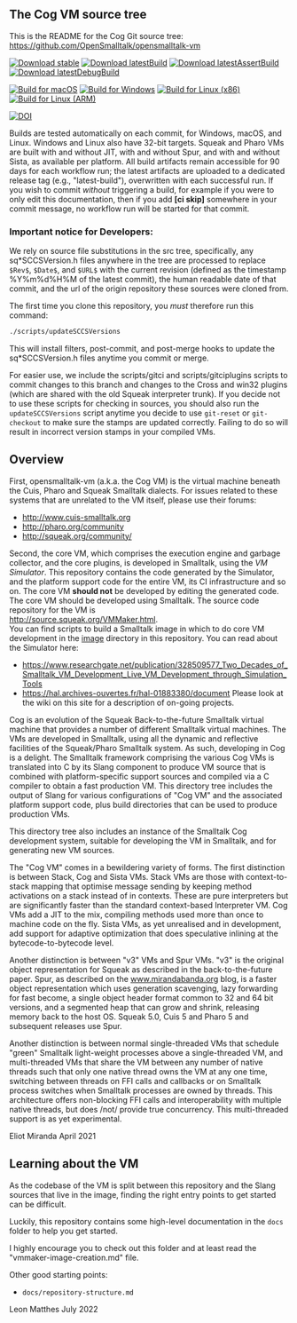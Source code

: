 The Cog VM source tree
---------------------
This is the README for the Cog Git source tree:
	https://github.com/OpenSmalltalk/opensmalltalk-vm

[![Download stable](https://img.shields.io/badge/download-stable-green.svg)](https://github.com/OpenSmalltalk/opensmalltalk-vm/releases/latest)
[![Download latestBuild](https://img.shields.io/badge/download-latest%20build-blue.svg)](https://github.com/OpenSmalltalk/opensmalltalk-vm/releases/tag/latest-build)
[![Download latestAssertBuild](https://img.shields.io/badge/download-latest%20assert%20build-lightgrey.svg)](https://github.com/OpenSmalltalk/opensmalltalk-vm/releases/tag/latest-assert-build)
[![Download latestDebugBuild](https://img.shields.io/badge/download-latest%20debug%20build-lightgrey.svg)](https://github.com/OpenSmalltalk/opensmalltalk-vm/releases/tag/latest-debug-build)

[![Build for macOS](https://github.com/OpenSmalltalk/opensmalltalk-vm/actions/workflows/macos.yml/badge.svg)](https://github.com/OpenSmalltalk/opensmalltalk-vm/actions/workflows/macos.yml)
[![Build for Windows](https://github.com/OpenSmalltalk/opensmalltalk-vm/actions/workflows/win.yml/badge.svg)](https://github.com/OpenSmalltalk/opensmalltalk-vm/actions/workflows/win.yml)
[![Build for Linux (x86)](https://github.com/OpenSmalltalk/opensmalltalk-vm/actions/workflows/linux.yml/badge.svg)](https://github.com/OpenSmalltalk/opensmalltalk-vm/actions/workflows/linux.yml)
[![Build for Linux (ARM)](https://github.com/OpenSmalltalk/opensmalltalk-vm/actions/workflows/linux-arm.yml/badge.svg)](https://github.com/OpenSmalltalk/opensmalltalk-vm/actions/workflows/linux-arm.yml)

[![DOI](https://zenodo.org/badge/59481716.svg)](https://zenodo.org/badge/latestdoi/59481716)


Builds are tested automatically on each commit, for Windows, macOS, and Linux.
Windows and Linux also have 32-bit targets. Squeak and Pharo VMs are built with 
and without JIT, with and without Spur, and with and without Sista, as available
per platform. All build artifacts remain accessible for 90 days for each
workflow run; the latest artifacts are uploaded to a dedicated release tag
(e.g., "latest-build"), overwritten with each successful run. If you wish to
commit *without* triggering a build, for example if you were to only edit this 
documentation, then if you add **[ci skip]** somewhere in your commit message, 
no workflow run will be started for that commit.

### Important notice for Developers:
We rely on source file substitutions in the src tree, specifically,
any sq*SCCSVersion.h files anywhere in the tree are processed to replace
`$Rev$`, `$Date$`, and `$URL$` with the current revision (defined as the
timestamp %Y%m%d%H%M of the latest commit), the human readable date of that
commit, and the url of the origin repository these sources were cloned from.

The first time you clone this repository, you *must* therefore run this command:
```bash
./scripts/updateSCCSVersions
```
This will install filters, post-commit, and post-merge hooks to update the
sq*SCCSVersion.h files anytime you commit or merge.

For easier use, we include the scripts/gitci and scripts/gitciplugins scripts to
commit changes to this branch and changes to the Cross and win32 plugins (which
are shared with the old Squeak interpreter trunk). If you decide not to use
these scripts for checking in sources, you should also run the
`updateSCCSVersions` script anytime you decide to use `git-reset` or
`git-checkout` to make sure the stamps are updated correctly. Failing to do so
will result in incorrect version stamps in your compiled VMs.

Overview
--------
First, opensmalltalk-vm (a.k.a. the Cog VM) is the virtual machine beneath the
Cuis, Pharo and Squeak Smalltalk dialects.  For issues related to these systems
that are unrelated to the VM itself, please use their forums:
* http://www.cuis-smalltalk.org
* http://pharo.org/community
* http://squeak.org/community/

Second, the core VM, which comprises the execution engine and garbage collector,
and the core plugins, is developed in Smalltalk, using the *VM Simulator*.  This
repository contains the code generated by the Simulator, and the platform support
code for the entire VM, its CI infrastructure and so on.  The core VM **should
not** be developed by editing the generated code.  The core VM should be
developed using Smalltalk.  The source code repository for the VM is  
http://source.squeak.org/VMMaker.html.  
You can find scripts to build a Smalltalk image in which to do core VM development
in the [image](https://github.com/OpenSmalltalk/opensmalltalk-vm/tree/Cog/image)
directory in this repository.  You can read about the Simulator here:
* https://www.researchgate.net/publication/328509577_Two_Decades_of_Smalltalk_VM_Development_Live_VM_Development_through_Simulation_Tools
* https://hal.archives-ouvertes.fr/hal-01883380/document
Please look at the wiki on this site for a description of on-going projects.

Cog is an evolution of the Squeak Back-to-the-future Smalltalk virtual machine
that provides a number of different Smalltalk virtual machines.  The VMs are
developed in Smalltalk, using all the dynamic and reflective facilities of the
Squeak/Pharo Smalltalk system.  As such, developing in Cog is a delight.  The
Smalltalk framework comprising the various Cog VMs is translated into C by its
Slang component to produce VM source that is combined with platform-specific
support sources and compiled via a C compiler to obtain a fast production VM.
This directory tree includes the output of Slang for various configurations of
"Cog VM" and the associated platform support code, plus build directories that
can be used to produce production VMs.

This directory tree also includes an instance of the Smalltalk Cog development
system, suitable for developing the VM in Smalltalk, and for generating new
VM sources.

The "Cog VM" comes in a bewildering variety of forms.  The first distinction
is between Stack, Cog and Sista VMs.  Stack VMs are those with context-to-stack
mapping that optimise message sending by keeping method activations on a stack
instead of in contexts.  These are pure interpreters but are significantly
faster than the standard context-based Interpreter VM.  Cog VMs add a JIT to
the mix, compiling methods used more than once to machine code on the fly.
Sista VMs, as yet unrealised and in development, add support for adaptive
optimization that does speculative inlining at the bytecode-to-bytecode level.

Another distinction is between "v3" VMs and Spur VMs.  "v3" is the original
object representation for Squeak as described in the back-to-the-future paper.
Spur, as described on the www.mirandabanda.org blog, is a faster object
representation which uses generation scavenging, lazy forwarding for fast
become, a single object header format common to 32 and 64 bit versions, and a
segmented heap that can grow and shrink, releasing memory back to the host OS.
Squeak 5.0, Cuis 5 and Pharo 5 and subsequent releases use Spur.

Another distinction is between normal single-threaded VMs that schedule "green"
Smalltalk light-weight processes above a single-threaded VM, and multi-threaded
VMs that share the VM between any number of native threads such that only one
native thread owns the VM at any one time, switching between threads on FFI
calls and callbacks or on Smalltalk process switches when Smalltalk processes
are owned by threads.  This architecture offers non-blocking FFI calls and
interoperability with multiple native threads, but does /not/ provide true
concurrency.  This multi-threaded support is as yet experimental.

Eliot Miranda
April 2021

Learning about the VM
---------------------
As the codebase of the VM is split between this repository and the Slang sources that live in the image, finding the right entry points to get started can be difficult.

Luckily, this repository contains some high-level documentation in the `docs` folder to help you get started.

I highly encourage you to check out this folder and at least read the "vmmaker-image-creation.md" file.

Other good starting points:
- `docs/repository-structure.md`

Leon Matthes
July 2022
